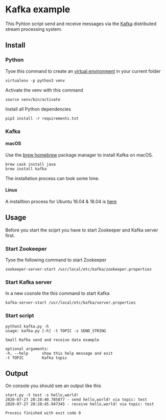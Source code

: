 # Kafka example

This Pyhton script send and receive messages via the [Kafka](https://kafka.apache.org) distributed stream processing system.

## Install

### Python

Tyoe this command to create an [virtual environment](https://docs.python.org/3/library/venv.html) in your current folder

    virtualenv -p python3 venv

Activate the venv with this command

    source venv/bin/activate

Install all Python dependencies

    pip3 install -r requirements.txt

### Kafka

#### macOS

Use the [brew homebrew](https://brew.sh/index_de) package manager to install Kafka on macOS.

    brew cask install java
    brew install kafka

The installation process can took some time.

#### Linux

A installtion process for Ubuntu 16.04 & 18.04 is [here](https://tecadmin.net/install-apache-kafka-ubuntu/)

## Usage

Before you start the sciprt you have to start Zookeeper and Kafka server first.

### Start Zookeeper

Tyoe the following command to start Zookeeper

    zookeeper-server-start /usr/local/etc/kafka/zookeeper.properties

### Start Kafka server

In a new cosnole the this command to start Kafka

    kafka-server-start /usr/local/etc/kafka/server.properties

### Start script

    python3 kafka.py -h
    usage: kafka.py [-h] -t TOPIC -s SEND_STRING

    Small Kafka send and receive data example

    optional arguments:
    -h, --help      show this help message and exit
    -t TOPIC        Kafka topic
    
## Output

On console you should see an output like this

    start.py -t test -s hello,world!
    2020-07-27 20:28:40.785877 - send hello,world! via topic: test
    2020-07-27 20:28:45.947345 - receive hello,world! via topic: test

    Process finished with exit code 0
